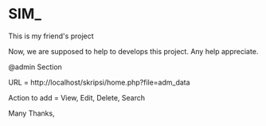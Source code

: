 SIM_
====

This is my friend's project

Now, we are supposed to help to develops this project. Any help appreciate.

@admin Section

URL = http://localhost/skripsi/home.php?file=adm_data

Action to add = View, Edit, Delete, Search

Many Thanks,

